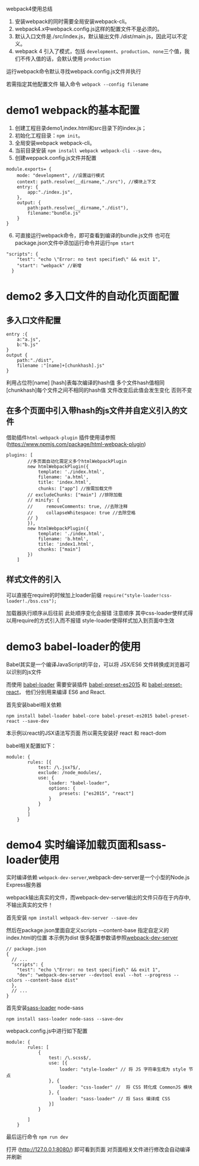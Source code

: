 webpack4使用总结
1. 安装webpack的同时需要全局安装webpack-cli。
2. webpack4.x中webpack.config.js这样的配置文件不是必须的。 
3. 默认入口文件是./src/index.js，默认输出文件./dist/main.js，因此可以不定义。
4. webpack 4 引入了模式，包括 `development`、`production`、`none`三个值，我们不传入值的话，会默认使用 `production`

运行webpack命令默认寻找webpack.config.js文件并执行

若需指定其他配置文件 输入命令 `webpack --config filename`


# demo1 webpack的基本配置

1. 创建工程目录demo1,index.html和src目录下的index.js； 
2. 初始化工程目录：`npm init`。 
3. 全局安装webpack webpack-cli。 
4. 当前目录安装 `npm install webpack webpack-cli --save-dev`。
5. 创建weppack.config.js文件并配置
```
module.exports= {
	mode: "development", //设置运行模式
	context: path.resolve(__dirname,"./src"), //模块上下文
	entry: {
		app:"./index.js",
	},
	output: {
		path:path.resolve(__dirname,"./dist"),
		filename:"bundle.js"
	}
}
```
6. 可直接运行webpack命令，即可查看到编译的bundle.js文件
也可在package.json文件中添加运行命令并运行`npm start`

```
"scripts": {
    "test": "echo \"Error: no test specified\" && exit 1",
    "start": "webpack" //新增
  }
  ```

# demo2 多入口文件的自动化页面配置

## 多入口文件配置

```
entry :{
	a:"a.js",
	b:"b.js"
}
output {
	path:"./dist",
	filename :"[name]+[chunkhash].js"
}
```

利用占位符[name]
[hash]表每次编译的hash值 多个文件hash值相同
[chunkhash]每个文件之间不相同的hash值 文件改变后此值会发生变化 否则不变

## 在多个页面中引入带hash的js文件并自定义引入的文件
借助插件`html-webpack-plugin`
插件使用请参照(https://www.npmjs.com/package/html-webpack-plugin)

```
plugins: [
        //多页面自动化需定义多个htmlWebpackPlugin
        new htmlWebpackPlugin({
            template: './index.html',
            filename: 'a.html',
            title: 'index.html',
            chunks: ["app"] //按需加载文件
        // excludeChunks: ["main"] //排除加载
        // minify: {
        //     removeComments: true, //去除注释
        //     collapseWhitespace: true //去除空格
        // }
        }),
        new htmlWebpackPlugin({
            template: './index.html',
            filename: 'b.html',
            title: 'index1.html',
            chunks: ["main"]
        })
    ]
```
 
## 样式文件的引入
可以直接在require的时候加上loader前缀
`require("style-loader!css-loader!./bss.css");`

加载器执行顺序从后往前 此处顺序变化会报错 注意顺序
 其中css-loader使样式得以用require的方式引入而不报错
 style-loader使得样式加入到页面中生效

# demo3 babel-loader的使用

Babel其实是一个编译JavaScript的平台，可以将 JSX/ES6 文件转换成浏览器可以识别的js文件

而使用 [babel-loader](https://www.npmjs.com/package/babel-loader) 需要安装插件 [babel-preset-es2015](https://www.npmjs.com/package/babel-preset-es2015) 和 [babel-preset-react](https://www.npmjs.com/package/babel-preset-react)， 他们分别用来编译 ES6 and React. 

首先安装babel相关依赖

`npm install babel-loader babel-core babel-preset-es2015 babel-preset-react --save-dev`

本示例以react的JSX语法写页面 所以需先安装好 react 和 react-dom

babel相关配置如下：
```
module: {
        rules: [{
            test: /\.jsx?$/,
            exclude: /node_modules/,
            use: {
                loader: "babel-loader",
                options: {
                    presets: ["es2015", "react"]
                }
            }
        }
        ]
    }
```

# demo4 实时编译加载页面和sass-loader使用

实时编译依赖 `webpack-dev-server`,webpack-dev-server是一个小型的Node.js Express服务器

webpack输出真实的文件，而webpack-dev-server输出的文件只存在于内存中,不输出真实的文件！

首先安装
`npm install webpack-dev-server --save-dev`

然后在package.json里面自定义scripts
--content-base 指定自定义的index.html的位置 本示例为dist
很多配置参数请参照[webpack-dev-server](https://webpack.js.org/configuration/dev-server/#devserver)

```
// package.json
{
  // ...
  "scripts": {
    "test": "echo \"Error: no test specified\" && exit 1",
    "dev": "webpack-dev-server --devtool eval --hot --progress --colors --content-base dist"
  },
  // ...
}
```

首先安装[sass-loader](https://www.npmjs.com/package/sass-loader) node-sass

`npm install sass-loader node-sass --save-dev`

webpack.config.js中进行如下配置

```
module: {
        rules: [
            {
                test: /\.scss$/,
                use: [{
                    loader: "style-loader" // 将 JS 字符串生成为 style 节点
                }, {
                    loader: "css-loader" //  将 CSS 转化成 CommonJS 模块
                }, {
                    loader: "sass-loader" // 将 Sass 编译成 CSS
                }]
            }

        ]
    }
```

最后运行命令 `npm run dev`

打开 (http://127.0.0.1:8080/) 即可看到页面 对页面相关文件进行修改会自动编译并刷新
